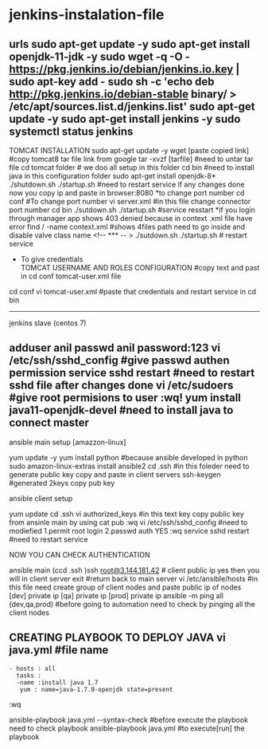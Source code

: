 # jenkins-instalation-file
urls
sudo apt-get update -y 
sudo apt-get install openjdk-11-jdk -y
sudo wget -q -O - https://pkg.jenkins.io/debian/jenkins.io.key | sudo apt-key add -
sudo sh -c 'echo deb http://pkg.jenkins.io/debian-stable binary/ > /etc/apt/sources.list.d/jenkins.list'
sudo apt-get update -y
sudo apt-get install jenkins -y
sudo systemctl status jenkins
----------------------------------------------------------------------------------------------------------------------------------------------------------------------
TOMCAT INSTALLATION
 sudo apt-get update -y
 wget [paste copied link]                       #copy tomcat8 tar file link from google
 tar -xvzf [tarfile]                            #need to untar tar file
 cd tomcat folder                               # we doo all setup in this folder 
 cd bin                                         #need to install java in this configuration folder
   sudo apt-get install openjdk-8*                
   ./shutdown.sh
   ./startup.sh                                   #need to restart service if any changes done
 now you copy ip and paste in browser:8080
 *to change port number
 cd conf                                         #To change port number 
 vi server.xml                                   #in this file change connector port number
 cd bin 
   ./sutdown.sh
   ./startup.sh                                  #service resstart
 *if you login through manager app shows 403 denied because in context .xml file have error
    find / -name context.xml                     #shows 4files path need to go inside and disable valve class name <!-- *** -- >
    ./sutdown.sh
    ./startup.sh                                 # restart service
 * To give credentials                              
 TOMCAT USERNAME AND ROLES CONFIGURATION         #copy text and past in cd conf tomcat-user.xml file
 <role rolename="manager-gui"/>
 <role rolename="manager-script"/>
 <role rolename="manager-jmx"/>
 <role rolename="managerstatus"/>
 <user username="admin" password="admin" roles="mager-gui, manager-script, manager-jmx, manager-status"/>
 <user username="deployer" password="deployer" roles="manager-srcipt"/>
 <user username="tomcat"  password="s3cret" roles="manager-gui"/>

cd conf
 vi tomcat-user.xml                             #paste that credentials and restart service in cd bin 

---------------------------------------------------------------------------------------------------------------------------------------------------------------------

jenkins slave (centos 7)

adduser anil
passwd anil
password:123
vi /etc/ssh/sshd_config           #give passwd authen permission
service sshd restart              #need to restart sshd file after changes done
vi /etc/sudoers                   #give root permisions to user :wq!
yum install java11-openjdk-devel  #need to install java to connect master
---------------------------------------------------------------------------------------------------------------------------------------------------------------------

ansible main setup     [amazzon-linux]

yum update -y
yum install python                #because ansible developed in python
sudo amazon-linux-extras install ansible2
cd .ssh                           #in this foleder need to generate public key copy and paste in client servers
     ssh-keygen                   #generated 2keys copy pub key
     
     
ansible client setup 

yum update
cd .ssh
vi authorized_keys                #in this text key copy public key from ansinle main by using cat pub :wq
vi /etc/ssh/sshd_config           #need to modiefied 1.permit root login 2.passwd auth YES :wq
service sshd restart              #need to restart service


NOW YOU CAN CHECK AUTHENTICATION

ansible main
(ccd .ssh )ssh root@3.144.181.42             # client public ip  yes then you will in client server
exit                                         #return back to main server
vi /etc/ansible/hosts                        #in this file need create group of client nodes and paste public ip of nodes
     [dev]
     private ip
     [qa]
     private ip
     [prod]
     private ip
ansible -m ping all (dev,qa,prod)            #before going to automation need to check by pinging all the client nodes

CREATING PLAYBOOK TO DEPLOY JAVA
 vi java.yml                                 #file name
   ---
    - hosts : all
      tasks :
      -name :install java 1.7
       yum : name=java-1.7.0-openjdk state=present   
 :wq

ansible-playbook java.yml --syntax-check      #before execute the playbook need to check playbook 
ansible-playbook java.yml                     #to execute[run] the playbook 






